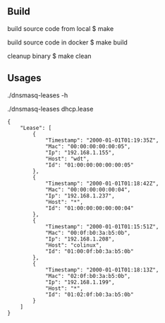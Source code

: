 
## Build
build source code from local
$ make 

build source code in docker
$ make build

cleanup binary
$ make clean

## Usages
./dnsmasq-leases -h

./dnsmasq-leases dhcp.lease
```
{
    "Lease": [
        {
            "Timestamp": "2000-01-01T01:19:35Z",
            "Mac": "00:00:00:00:00:05",
            "Ip": "192.168.1.155",
            "Host": "wdt",
            "Id": "01:00:00:00:00:00:05"
        },
        {
            "Timestamp": "2000-01-01T01:18:42Z",
            "Mac": "00:00:00:00:00:04",
            "Ip": "192.168.1.237",
            "Host": "*",
            "Id": "01:00:00:00:00:00:04"
        },
        {
            "Timestamp": "2000-01-01T01:15:51Z",
            "Mac": "00:0f:b0:3a:b5:0b",
            "Ip": "192.168.1.208",
            "Host": "colinux",
            "Id": "01:00:0f:b0:3a:b5:0b"
        },
        {
            "Timestamp": "2000-01-01T01:18:13Z",
            "Mac": "02:0f:b0:3a:b5:0b",
            "Ip": "192.168.1.199",
            "Host": "*",
            "Id": "01:02:0f:b0:3a:b5:0b"
        }
    ]
}
```
